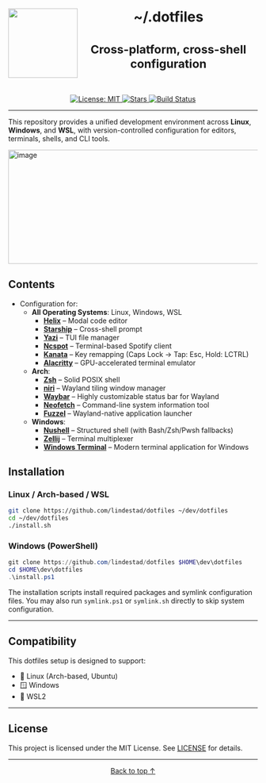 <h1 align="center">
  <img align="left" width="140" height="140" src="https://www.svgrepo.com/show/361365/terminal-bash.svg">
  <a name="top">~/.dotfiles</a><br/><br/>
  <sup>Cross-platform, cross-shell configuration</sup><br/><sub><br/></sub>
</h1>
<div align="center">
  <a href="https://github.com/lindestad/dotfiles/blob/main/LICENSE">
    <img alt="License: MIT" src="https://img.shields.io/github/license/lindestad/dotfiles?style=flat-square">
  </a>
  <a href="https://github.com/lindestad/dotfiles/stargazers">
    <img alt="Stars" src="https://img.shields.io/github/stars/lindestad/dotfiles?style=flat-square">
  </a>
  <a href="https://github.com/lindestad/dotfiles/actions">
    <img alt="Build Status" src="https://img.shields.io/github/actions/workflow/status/lindestad/dotfiles/lint.yml?branch=main&style=flat-square">
  </a>
</div>

---

This repository provides a unified development environment across **Linux**, **Windows**, and **WSL**, with version-controlled configuration for editors, terminals, shells, and CLI tools.

<img width="1785" height="230" alt="image" src="https://github.com/user-attachments/assets/09046c6d-0bb9-4652-bbe6-93a2a78cd9bd" />


## Contents

- Configuration for:
  - **All Operating Systems**: Linux, Windows, WSL
    - **[Helix](https://github.com/helix-editor/helix)** – Modal code editor
    - **[Starship](https://github.com/starship/starship)** – Cross-shell prompt
    - **[Yazi](https://github.com/sxyazi/yazi)** – TUI file manager
    - **[Ncspot](https://github.com/hrkfdn/ncspot)** – Terminal-based Spotify client
    - **[Kanata](https://github.com/jtroo/kanata)** – Key remapping (Caps Lock → Tap: Esc, Hold: LCTRL)
    - **[Alacritty](https://github.com/alacritty/alacritty)** – GPU-accelerated terminal emulator
  - **Arch**:
    - **[Zsh](https://www.zsh.org/)** – Solid POSIX shell
    - **[niri](https://github.com/YaLTeR/niri)** – Wayland tiling window manager  
    - **[Waybar](https://github.com/Alexays/Waybar)** – Highly customizable status bar for Wayland  
    - **[Neofetch](https://github.com/dylanaraps/neofetch)** – Command-line system information tool  
    - **[Fuzzel](https://codeberg.org/dnkl/fuzzel)** – Wayland-native application launcher
  - **Windows**:
    - **[Nushell](https://github.com/nushell/nushell)** – Structured shell (with Bash/Zsh/Pwsh fallbacks)
    - **[Zellij](https://github.com/zellij-org/zellij)** – Terminal multiplexer
    - **[Windows Terminal](https://github.com/microsoft/terminal)** – Modern terminal application for Windows

## Installation

### Linux / Arch-based / WSL

```bash
git clone https://github.com/lindestad/dotfiles ~/dev/dotfiles
cd ~/dev/dotfiles
./install.sh
````

### Windows (PowerShell)

```powershell
git clone https://github.com/lindestad/dotfiles $HOME\dev\dotfiles
cd $HOME\dev\dotfiles
.\install.ps1
```

The installation scripts install required packages and symlink configuration files. You may also run `symlink.ps1` or `symlink.sh` directly to skip system configuration.

---

## Compatibility

This dotfiles setup is designed to support:

* 🐧 Linux (Arch-based, Ubuntu)
* 🪟 Windows
* 🧊 WSL2

---

## License

This project is licensed under the MIT License. See [LICENSE](./LICENSE) for details.

---

<p align="center">
  <a href="#top">Back to top ↑</a>
</p>

